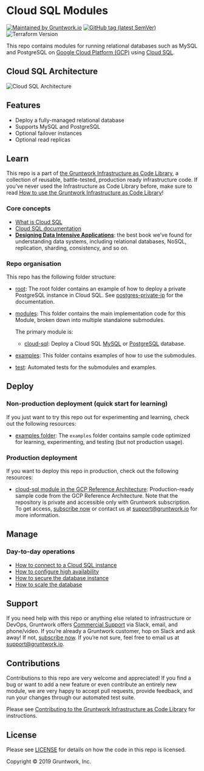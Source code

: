 <!--
:type: service
:name: Google Cloud SQL
:description: Run MySQL or PostgreSQL on Google's Cloud SQL Service. Supports read replicas, multi-zone automatic failover, and automatic backup.
:icon: /_docs/cloud-sql-icon.png
:category: database
:cloud: gcp
:tags: database, mysql, postgresql
:license: open-source
:built-with: terraform
-->
# Cloud SQL Modules
[![Maintained by Gruntwork.io](https://img.shields.io/badge/maintained%20by-gruntwork.io-%235849a6.svg)](https://gruntwork.io/?ref=repo_google_cloudsql)
[![GitHub tag (latest SemVer)](https://img.shields.io/github/tag/gruntwork-io/terraform-google-sql.svg?label=latest)](http://github.com/gruntwork-io/terraform-google-sql/releases/latest)
![Terraform Version](https://img.shields.io/badge/tf-%3E%3D0.12.0-blue.svg)

This repo contains modules for running relational databases such as MySQL and PostgreSQL on
[Google Cloud Platform (GCP)](https://cloud.google.com/) using [Cloud SQL](https://cloud.google.com/sql/).

## Cloud SQL Architecture

![Cloud SQL Architecture](https://github.com/gruntwork-io/terraform-google-sql/blob/master/_docs/cloud-sql.png "Cloud SQL Architecture")

## Features

- Deploy a fully-managed relational database
- Supports MySQL and PostgreSQL
- Optional failover instances
- Optional read replicas

## Learn

This repo is a part of [the Gruntwork Infrastructure as Code Library](https://gruntwork.io/infrastructure-as-code-library/), a collection of reusable, battle-tested, production ready infrastructure code. If you’ve never used the Infrastructure as Code Library before, make sure to read [How to use the Gruntwork Infrastructure as Code Library](https://gruntwork.io/guides/foundations/how-to-use-gruntwork-infrastructure-as-code-library/)!

### Core concepts

- [What is Cloud SQL](https://github.com/gruntwork-io/terraform-google-sql/blob/master/modules/cloud-sql/core-concepts.md#what-is-cloud-sql)
- [Cloud SQL documentation](https://cloud.google.com/sql/docs/)
- **[Designing Data Intensive Applications](https://dataintensive.net/)**: the best book we’ve found for understanding data systems, including relational databases, NoSQL, replication, sharding, consistency, and so on.

### Repo organisation

This repo has the following folder structure:

- [root](https://github.com/gruntwork-io/terraform-google-sql/tree/master): The root folder contains an example of how
  to deploy a private PostgreSQL instance in Cloud SQL. See [postgres-private-ip](https://github.com/gruntwork-io/terraform-google-sql/blob/master/examples/postgres-private-ip)
  for the documentation.

- [modules](https://github.com/gruntwork-io/terraform-google-sql/tree/master/modules): This folder contains the
  main implementation code for this Module, broken down into multiple standalone submodules.

  The primary module is:

  - [cloud-sql](https://github.com/gruntwork-io/terraform-google-sql/tree/master/modules/cloud-sql): Deploy a Cloud SQL [MySQL](https://cloud.google.com/sql/docs/mysql/) or [PostgreSQL](https://cloud.google.com/sql/docs/postgres/) database.
  
- [examples](https://github.com/gruntwork-io/terraform-google-sql/tree/master/examples): This folder contains
  examples of how to use the submodules.

- [test](https://github.com/gruntwork-io/terraform-google-sql/tree/master/test): Automated tests for the submodules
  and examples.

## Deploy

### Non-production deployment (quick start for learning)

If you just want to try this repo out for experimenting and learning, check out the following resources:

- [examples folder](https://github.com/gruntwork-io/terraform-google-sql/blob/master/examples): The `examples` folder contains sample code optimized for learning, experimenting, and testing (but not production usage).

### Production deployment

If you want to deploy this repo in production, check out the following resources:

- [cloud-sql module in the GCP Reference Architecture](https://github.com/gruntwork-io/infrastructure-modules-google/tree/master/data-stores/cloud-sql): 
Production-ready sample code from the GCP Reference Architecture. Note that the repository is private and accessible only with 
Gruntwork subscription. To get access, [subscribe now](https://www.gruntwork.io/pricing/) or contact us at [support@gruntwork.io](mailto:support@gruntwork.io) for more information.

## Manage

### Day-to-day operations

- [How to connect to a Cloud SQL instance](https://github.com/gruntwork-io/terraform-google-sql/tree/master/modules/cloud-sql/core-concepts.md#how-do-you-connect-to-the-database)
- [How to configure high availability](https://github.com/gruntwork-io/terraform-google-sql/tree/master/modules/cloud-sql/core-concepts.md#how-do-you-configure-high-availability)
- [How to secure the database instance](https://github.com/gruntwork-io/terraform-google-sql/tree/master/modules/cloud-sql/core-concepts.md#how-do-you-secure-the-database)
- [How to scale the database](https://github.com/gruntwork-io/terraform-google-sql/tree/master/modules/cloud-sql/core-concepts.md#how-do-you-secure-the-database)

## Support

If you need help with this repo or anything else related to infrastructure or DevOps, Gruntwork offers [Commercial Support](https://gruntwork.io/support/) via Slack, email, and phone/video. If you’re already a Gruntwork customer, hop on Slack and ask away! If not, [subscribe now](https://www.gruntwork.io/pricing/). If you’re not sure, feel free to email us at [support@gruntwork.io](mailto:support@gruntwork.io).

## Contributions

Contributions to this repo are very welcome and appreciated! If you find a bug or want to add a new feature or even contribute an entirely new module, we are very happy to accept pull requests, provide feedback, and run your changes through our automated test suite.

Please see [Contributing to the Gruntwork Infrastructure as Code Library](https://gruntwork.io/guides/foundations/how-to-use-gruntwork-infrastructure-as-code-library/#contributing-to-the-gruntwork-infrastructure-as-code-library) for instructions.

## License

Please see [LICENSE](https://github.com/gruntwork-io/terraform-google-sql/blob/master/LICENSE.txt) for details on how the code in this repo is licensed.

Copyright &copy; 2019 Gruntwork, Inc.





